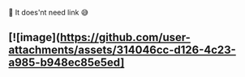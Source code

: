 🔗 It does'nt need link 😅
## [![image](https://github.com/user-attachments/assets/314046cc-d126-4c23-a985-b948ec85e5ed]
